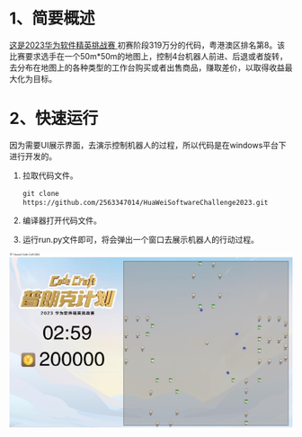 # 1、简要概述

[这是2023华为软件精英挑战赛 ](https://competition.huaweicloud.com/advance/1000041868/introduction)初赛阶段319万分的代码，粤港澳区排名第8。该比赛要求选手在一个50m*50m的地图上，控制4台机器人前进、后退或者旋转，去分布在地图上的各种类型的工作台购买或者出售商品，赚取差价，以取得收益最大化为目标。

# 2、快速运行

因为需要UI展示界面，去演示控制机器人的过程，所以代码是在windows平台下进行开发的。

1. 拉取代码文件。

   ```git
   git clone https://github.com/2563347014/HuaWeiSoftwareChallenge2023.git
   ```

2. 编译器打开代码文件。

3. 运行run.py文件即可，将会弹出一个窗口去展示机器人的行动过程。

![image-20230606175620261](./Img\演示文件.jpg)